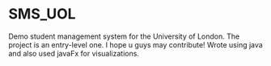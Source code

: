 # SMS_UOL
Demo student management system for the University of London. The project is an entry-level one. I hope u guys may contribute!
Wrote using java and also used javaFx for visualizations.
